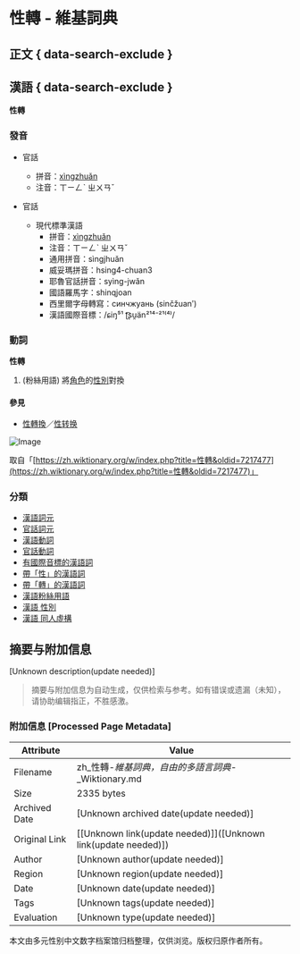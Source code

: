 # 性轉 - 維基詞典

## 正文 { data-search-exclude }


## 漢語 { data-search-exclude }

**性轉**

### 發音

-   官話
    -   拼音：[xìngzhuǎn](https://zh.wikipedia.org/wiki/%E6%BC%A2%E8%AA%9E%E6%8B%BC%E9%9F%B3)
    -   注音：ㄒㄧㄥˋ ㄓㄨㄢˇ

-   官話
    -   現代標準漢語
        -   拼音：[xìngzhuǎn](https://zh.wikipedia.org/wiki/%E6%BC%A2%E8%AA%9E%E6%8B%BC%E9%9F%B3)
        -   注音：ㄒㄧㄥˋ ㄓㄨㄢˇ
        -   通用拼音：sìngjhuǎn
        -   威妥瑪拼音：hsing4-chuan3
        -   耶魯官話拼音：syìng-jwǎn
        -   國語羅馬字：shinqjoan
        -   西里爾字母轉寫：синчжуань (sinčžuanʹ)
        -   漢語國際音標：/ɕiŋ⁵¹ ʈ͡ʂu̯än²¹⁴⁻²¹⁽⁴⁾/

### 動詞

**性轉**

1.  (粉絲用語) 將[角色](https://wiki/%E8%A7%92%E8%89%B2)的[性別](https://wiki/%E6%80%A7%E5%88%A5)對換

#### 參見

-   [性轉換](https://wiki/%E6%80%A7%E8%BD%89%E6%8F%9B)／[性转换](https://wiki/%E6%80%A7%E8%BD%AC%E6%8D%A2)

![Image](https://login.wikimedia.org/wiki/Special:CentralAutoLogin/start?useformat=desktop&type=1x1&usesul3=0)

取自「[https://zh.wiktionary.org/w/index.php?title=性轉&oldid=7217477](https://zh.wiktionary.org/w/index.php?title=性轉&oldid=7217477)」

### 分類

-   [漢語詞元](https://wiki/Category:%E6%BC%A2%E8%AA%9E%E8%A9%9E%E5%85%83)
-   [官話詞元](https://wiki/Category:%E5%AE%98%E8%A9%B1%E8%A9%9E%E5%85%83)
-   [漢語動詞](https://wiki/Category:%E6%BC%A2%E8%AA%9E%E5%8B%95%E8%A9%9E)
-   [官話動詞](https://wiki/Category:%E5%AE%98%E8%A9%B1%E5%8B%95%E8%A9%9E)
-   [有國際音標的漢語詞](https://wiki/Category:%E6%9C%89%E5%9C%8B%E9%9A%9B%E9%9F%B3%E6%A8%99%E7%9A%84%E6%BC%A2%E8%AA%9E%E8%A9%9E)
-   [帶「性」的漢語詞](https://wiki/Category:%E5%B8%B6%E3%80%8C%E6%80%A7%E3%80%8D%E7%9A%84%E6%BC%A2%E8%AA%9E%E8%A9%9E)
-   [帶「轉」的漢語詞](https://wiki/Category:%E5%B8%B6%E3%80%8C%E8%BD%89%E3%80%8D%E7%9A%84%E6%BC%A2%E8%AA%9E%E8%A9%9E)
-   [漢語粉絲用語](https://wiki/Category:%E6%BC%A2%E8%AA%9E%E7%B2%89%E7%B5%B2%E7%94%A8%E8%AA%9E)
-   [漢語 性別](https://wiki/Category:%E6%BC%A2%E8%AA%9E_%E6%80%A7%E5%88%A5)
-   [漢語 同人虛構](https://wiki/Category:%E6%BC%A2%E8%AA%9E_%E5%90%8C%E4%BA%BA%E8%99%9B%E6%A7%8B)
<!-- tcd_original_link https://zh.wiktionary.org/zh-hant/%E6%80%A7%E8%BD%89 -->


## 摘要与附加信息

<!-- tcd_abstract -->
[Unknown description(update needed)]
<!-- tcd_abstract_end -->

> 摘要与附加信息为自动生成，仅供检索与参考。如有错误或遗漏（未知），请协助编辑指正，不胜感激。

### 附加信息 [Processed Page Metadata]

| Attribute       | Value                                  |
|-----------------|----------------------------------------|
| Filename        | zh_性轉-_維基詞典，自由的多語言詞典_-_Wiktionary.md                             |
| Size            | 2335 bytes                           |
| Archived Date   | [Unknown archived date(update needed)]                             |
| Original Link   | [[Unknown link(update needed)]]([Unknown link(update needed)])                       |
| Author          | [Unknown author(update needed)]                               |
| Region          | [Unknown region(update needed)]                               |
| Date            | [Unknown date(update needed)]                                 |
| Tags            | [Unknown tags(update needed)]                                 |
| Evaluation            | [Unknown type(update needed)]                                 |
<!-- tcd_table_end -->

本文由多元性别中文数字档案馆归档整理，仅供浏览。版权归原作者所有。
